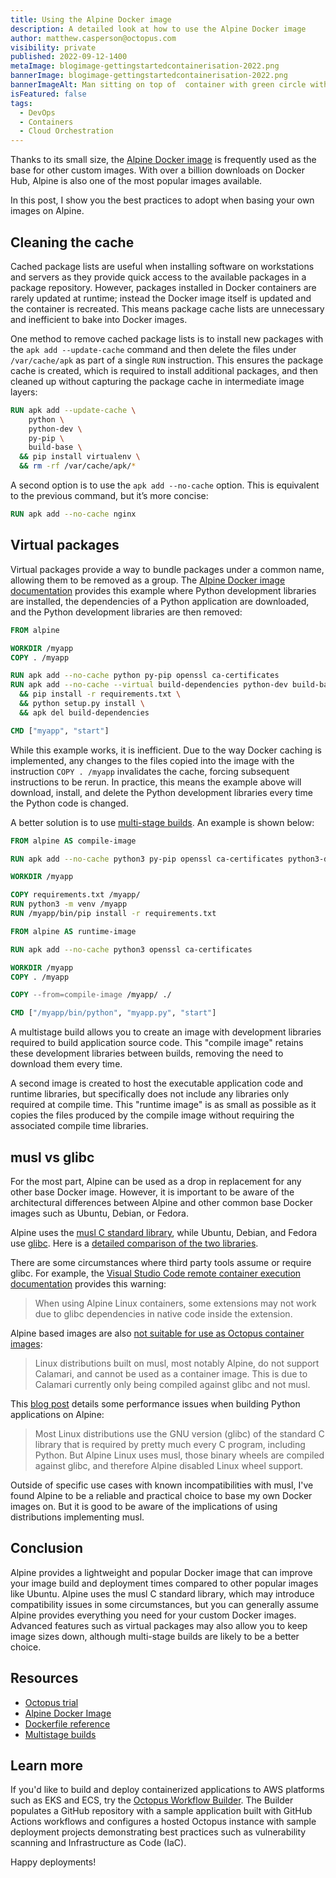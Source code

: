 ```yaml
---
title: Using the Alpine Docker image
description: A detailed look at how to use the Alpine Docker image
author: matthew.casperson@octopus.com
visibility: private
published: 2022-09-12-1400
metaImage: blogimage-gettingstartedcontainerisation-2022.png
bannerImage: blogimage-gettingstartedcontainerisation-2022.png
bannerImageAlt: Man sitting on top of  container with green circle with a power up icon
isFeatured: false
tags: 
  - DevOps
  - Containers
  - Cloud Orchestration
---
```


Thanks to its small size, the [Alpine Docker image](https://hub.docker.com/_/alpine) is frequently used as the base for other custom images. With over a billion downloads on Docker Hub, Alpine is also one of the most popular images available.

In this post, I show you the best practices to adopt when basing your own images on Alpine.

## Cleaning the cache

Cached package lists are useful when installing software on workstations and servers as they provide quick access to the available packages in a package repository. However, packages installed in Docker containers are rarely updated at runtime; instead the Docker image itself is updated and the container is recreated. This means package cache lists are unnecessary and inefficient to bake into Docker images.

One method to remove cached package lists is to install new packages with the `apk add --update-cache` command and then delete the files under `/var/cache/apk` as part of a single `RUN` instruction. This ensures the package cache is created, which is required to install additional packages, and then cleaned up without capturing the package cache in intermediate image layers:

```dockerfile
RUN apk add --update-cache \
    python \
    python-dev \
    py-pip \
    build-base \
  && pip install virtualenv \
  && rm -rf /var/cache/apk/*
```

A second option is to use the `apk add --no-cache` option. This is equivalent to the previous command, but it’s more concise:

```dockerfile
RUN apk add --no-cache nginx
```

## Virtual packages

Virtual packages provide a way to bundle packages under a common name, allowing them to be removed as a group. The [Alpine Docker image documentation](https://github.com/alpinelinux/docker-alpine/blob/master/docs/usage.adoc) provides this example where Python development libraries are installed, the dependencies of a Python application are downloaded, and the Python development libraries are then removed:

```dockerfile
FROM alpine

WORKDIR /myapp
COPY . /myapp

RUN apk add --no-cache python py-pip openssl ca-certificates
RUN apk add --no-cache --virtual build-dependencies python-dev build-base wget \
  && pip install -r requirements.txt \
  && python setup.py install \
  && apk del build-dependencies

CMD ["myapp", "start"]
```

While this example works, it is inefficient. Due to the way Docker caching is implemented, any changes to the files copied into the image with the instruction `COPY . /myapp` invalidates the cache, forcing subsequent instructions to be rerun. In practice, this means the example above will download, install, and delete the Python development libraries every time the Python code is changed.

A better solution is to use [multi-stage builds](https://docs.docker.com/develop/develop-images/multistage-build/). An example is shown below:

```dockerfile
FROM alpine AS compile-image

RUN apk add --no-cache python3 py-pip openssl ca-certificates python3-dev build-base wget

WORKDIR /myapp

COPY requirements.txt /myapp/
RUN python3 -m venv /myapp
RUN /myapp/bin/pip install -r requirements.txt

FROM alpine AS runtime-image

RUN apk add --no-cache python3 openssl ca-certificates

WORKDIR /myapp
COPY . /myapp

COPY --from=compile-image /myapp/ ./

CMD ["/myapp/bin/python", "myapp.py", "start"]
```

A multistage build allows you to create an image with development libraries required to build application source code. This "compile image" retains these development libraries between builds, removing the need to download them every time.

A second image is created to host the executable application code and runtime libraries, but specifically does not include any libraries only required at compile time. This "runtime image" is as small as possible as it copies the files produced by the compile image without requiring the associated compile time libraries.

## musl vs glibc

For the most part, Alpine can be used as a drop in replacement for any other base Docker image. However, it is important to be aware of the architectural differences between Alpine and other common base Docker images such as Ubuntu, Debian, or Fedora.

Alpine uses the [musl C standard library](http://musl.libc.org/), while Ubuntu, Debian, and Fedora use [glibc](https://www.gnu.org/software/libc/). Here is a [detailed comparison of the two libraries](http://www.etalabs.net/compare_libcs.html).

There are some circumstances where third party tools assume or require glibc. For example, the [Visual Studio Code remote container execution documentation](https://code.visualstudio.com/docs/remote/containers) provides this warning:

> When using Alpine Linux containers, some extensions may not work due to glibc dependencies in native code inside the extension.

Alpine based images are also [not suitable for use as Octopus container images](https://octopus.com/docs/projects/steps/execution-containers-for-workers):

> Linux distributions built on musl, most notably Alpine, do not support Calamari, and cannot be used as a container image. This is due to Calamari currently only being compiled against glibc and not musl.

This [blog post](https://pythonspeed.com/articles/alpine-docker-python/) details some performance issues when building Python applications on Alpine:

> Most Linux distributions use the GNU version (glibc) of the standard C library that is required by pretty much every C program, including Python. But Alpine Linux uses musl, those binary wheels are compiled against glibc, and therefore Alpine disabled Linux wheel support.

Outside of specific use cases with known incompatibilities with musl, I've found Alpine to be a reliable and practical choice to base my own Docker images on. But it is good to be aware of the implications of using distributions implementing musl.

## Conclusion

Alpine provides a lightweight and popular Docker image that can improve your image build and deployment times compared to other popular images like Ubuntu. Alpine uses the musl C standard library, which may introduce compatibility issues in some circumstances, but you can generally assume Alpine provides everything you need for your custom Docker images. Advanced features such as virtual packages may also allow you to keep image sizes down, although multi-stage builds are likely to be a better choice.

## Resources

* [Octopus trial](https://octopus.com/start)
* [Alpine Docker Image](https://hub.docker.com/_/alpine)
* [Dockerfile reference](https://docs.docker.com/engine/reference/builder/)
* [Multistage builds](https://docs.docker.com/develop/develop-images/multistage-build/)

## Learn more

If you'd like to build and deploy containerized applications to AWS platforms such as EKS and ECS, try the [Octopus Workflow Builder](https://octopusworkflowbuilder.octopus.com/#/). The Builder populates a GitHub repository with a sample application built with GitHub Actions workflows and configures a hosted Octopus instance with sample deployment projects demonstrating best practices such as vulnerability scanning and Infrastructure as Code (IaC). 

Happy deployments! 